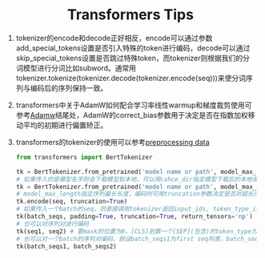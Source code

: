 <center><h1>Transformers Tips</h1></center>

1. tokenizer的encode和decode正好相反，encode可以通过参数add_special_tokens设置是否引入特殊的token进行编码，decode可以通过skip_special_tokens设置是否跳过特殊token，而tokenizer则根据我们的分词模型进行分词比如subword。通常用tokenizer.tokenize(tokenizer.decode(tokenizer.encode(seq)))来使分词序列与编码后的序列保持一致。

2. transformers中关于AdamW如何配合学习率线性warmup和梯度裁剪使用可参考[Adamw](https://huggingface.co/transformers/migration.html)结尾处，AdamW的correct\_bias参数用于决定是否在指数加权移动平均的初期进行偏置矫正。

3. transformers的tokenizer的使用可以参考[preprocessing data](https://huggingface.co/transformers/preprocessing.html)

   ```python
   from transformers import BertTokenizer
   
   tk = BertTokenizer.from_pretrained('model name or path', model_max_length=10)
   # 如果传入的是模型名字则会下载模型到本地，可以用cahce_dir指定模型下载后的本地保存路径
   tk = BertTokenizer.from_pretrained('model name or path', model_max_length=10, cache_dir='./models')
   # model_max_length指定序列最长长度，编码时可用truncation参数决定是否对超长序列进行截断
   tk.encode(seq, truncation=True) 
   # 如果传入一个batch的seq，则直接调用tokenizer返回input_ids, token_type_ids, attention_mask
   tk(batch_seqs, padding=True, truncation=True, return_tensors='np') # return_tensors='np','pt','tf'
   # 也可以对序列对进行编码
   tk(seq1, seq2) # 要mask的位置为0，[CLS]到第一个[SEP](包含)的token_type为0，后面跟着的为1
   # 也可以对一个batch的序列对编码，假设batch_seqs1为first seq列表，batch_seqs2为second seq列表
   tk(batch_seqs1, batch_seqs2)
   ```

   